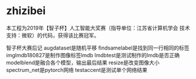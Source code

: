 # zhizibei
本工程为2019年【智子杯】人工智能大奖赛（指导单位：江苏省计算机学会 技术支持：微软）的代码，获得该比赛冠军。

智子杯大赛后记
augdataset是随机平移
findsamelabel是找到同一行相同的标签
imglmdb180827是制作图像标签lmdb
lmdbtest是测试制作的lmdb是否正确
modelblend是融合各个模型，输出最后结果
resize是改变图像大小
spectrum_net是pytorch网络
testaccent是测试单个网络结果
